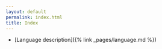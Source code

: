 ```yaml
---
layout: default
permalink: index.html
title: Index
---
```


- [Language description]({% link _pages/language.md %})
